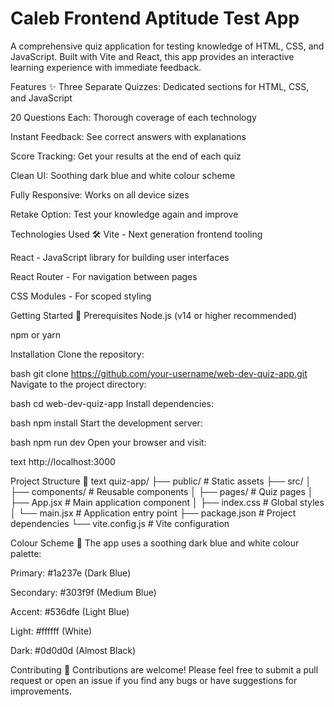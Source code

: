 # Caleb Frontend Aptitude Test App

A comprehensive quiz application for testing knowledge of HTML, CSS, and JavaScript. Built with Vite and React, this app provides an interactive learning experience with immediate feedback.

Features ✨
Three Separate Quizzes: Dedicated sections for HTML, CSS, and JavaScript

20 Questions Each: Thorough coverage of each technology

Instant Feedback: See correct answers with explanations

Score Tracking: Get your results at the end of each quiz

Clean UI: Soothing dark blue and white colour scheme

Fully Responsive: Works on all device sizes

Retake Option: Test your knowledge again and improve

Technologies Used 🛠️
Vite - Next generation frontend tooling

React - JavaScript library for building user interfaces

React Router - For navigation between pages

CSS Modules - For scoped styling

Getting Started 🚀
Prerequisites
Node.js (v14 or higher recommended)

npm or yarn

Installation
Clone the repository:

bash
git clone https://github.com/your-username/web-dev-quiz-app.git
Navigate to the project directory:

bash
cd web-dev-quiz-app
Install dependencies:

bash
npm install
Start the development server:

bash
npm run dev
Open your browser and visit:

text
http://localhost:3000

Project Structure 📁
text
quiz-app/
├── public/            # Static assets
├── src/
│   ├── components/    # Reusable components
│   ├── pages/         # Quiz pages
│   ├── App.jsx        # Main application component
│   ├── index.css      # Global styles
│   └── main.jsx       # Application entry point
├── package.json       # Project dependencies
└── vite.config.js     # Vite configuration

Colour Scheme 🎨
The app uses a soothing dark blue and white colour palette:

Primary: #1a237e (Dark Blue)

Secondary: #303f9f (Medium Blue)

Accent: #536dfe (Light Blue)

Light: #ffffff (White)

Dark: #0d0d0d (Almost Black)

Contributing 🤝
Contributions are welcome! Please feel free to submit a pull request or open an issue if you find any bugs or have suggestions for improvements.
